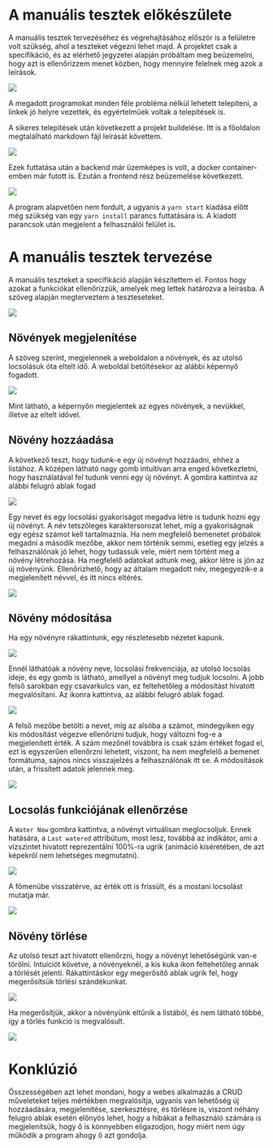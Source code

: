 # A manuális tesztek előkészülete

A manuális tesztek tervezéséhez és végrehajtásához először is a felületre volt szükség, ahol a teszteket végezni lehet majd. A projektet csak a specifikáció, és az elérhető jegyzetei alapján próbáltam meg beüzemelni, hogy azt is ellenőrizzem menet közben, hogy mennyire felelnek meg azok a leírások. 

![](/Doc/images/manual_tests/requirements.png)

A megadott programokat minden féle probléma nélkül lehetett telepíteni, a linkek jó helyre vezettek, és egyértelműek voltak a telepítések is.

A sikeres telepítések után következett a projekt buildelése. Itt is a főoldalon megtalálható markdown fájl leírását követtem.

![](/Doc/images/manual_tests/backend_instructions.png)

Ezek futtatása után a backend már üzemképes is volt, a docker container-emben már futott is. Ezután a frontend rész beüzemelése következett. 

![](/Doc/images/manual_tests/frontend_instructions.png)

A program alapvetően nem fordult, a ugyanis a `yarn start` kiadása előtt még szükség van egy `yarn install` parancs futtatására is. A kiadott parancsok után megjelent a felhasználói felület is.



# A manuális tesztek tervezése

A manuális teszteket a specifikáció alapján készítettem el. Fontos hogy azokat a funkciókat ellenőrizzük, amelyek meg lettek határozva a leírásba. A szöveg alapján megterveztem a teszteseteket.

![](/Doc/images/manual_tests/description.png)

## Növények megjelenítése

A szöveg szerint, megjelennek a weboldalon a növények, és az utolsó locsolásuk óta eltelt idő. A weboldal betöltésekor az alábbi képernyő fogadott. 

![](/Doc/images/manual_tests/webscreen1.png)

Mint látható, a képernyőn megjelentek az egyes növények, a nevükkel, illetve az eltelt idővel. 

## Növény hozzáadása

A következő teszt, hogy tudunk-e egy új növényt hozzáadni, ehhez a listához. A középen látható nagy gomb intuitívan arra enged következtetni, hogy használatával fel tudunk venni egy új növényt. A gombra kattintva az alábbi felugró ablak fogad

![](/Doc/images/manual_tests/webscreen2.png)

Egy nevet és egy locsolási gyakoriságot megadva létre is tudunk hozni egy új növényt. A név tetszőleges karaktersorozat lehet, míg a gyakoriságnak egy egész számot kell tartalmaznia. Ha nem megfelelő bemenetet próbálok megadni a második mezőbe, akkor nem történik semmi, esetleg egy jelzés a felhasználónak jó lehet, hogy tudassuk vele, miért nem történt meg a növény létrehozása. Ha megfelelő adatokat adtunk meg, akkor létre is jön az új növényünk. Ellenőrizhető, hogy az általam megadott név, megegyezik-e a megjelenített névvel, és itt nincs eltérés.

![](/Doc/images/manual_tests/webscreen3.png)

## Növény módosítása

Ha egy növényre rákattintunk, egy részletesebb nézetet kapunk. 

![](/Doc/images/manual_tests/webscreen4.png)

Ennél láthatóak a növény neve, locsolási frekvenciája, az utolsó locsolás ideje, és egy gomb is látható, amellyel a növényt meg tudjuk locsolni. A jobb felső sarokban egy csavarkulcs van, ez feltehetőleg a módosítást hivatott megvalósítani. Az ikonra kattintva, az alábbi felugró ablak fogad.

![](/Doc/images/manual_tests/webscreen5.png)

A felső mezőbe betölti a nevet, míg az alsóba a számot, mindegyiken egy kis módosítást végezve ellenőrizni tudjuk, hogy változni fog-e a megjelenített érték. 
A szám mezőnél továbbra is csak szám értéket fogad el, ezt is egyszerűen ellenőrzni lehetett, viszont, ha nem megfelelő a bemenet formátuma, sajnos nincs visszajelzés a felhasználónak itt se. A módosítások után, a frissített adatok jelennek meg. 

![](/Doc/images/manual_tests/webscreen6.png)

## Locsolás funkciójának ellenőrzése

A `Water Now` gombra kattintva, a növényt virtuálisan meglocsoljuk. Ennek hatására, a `Last watered` attribútum, most lesz, továbbá az indikátor, ami a vízszintet hivatott reprezentálni 100%-ra ugrik (animáció kíséretében, de azt képekről nem lehetséges megmutatni).

![](/Doc/images/manual_tests/webscreen7.png)

A főmenübe visszatérve, az érték ott is frissült, és a mostani locsolást mutatja már. 

![](/Doc/images/manual_tests/webscreen8.png)

## Növény törlése

Az utolsó teszt azt hivatott ellenőrzni, hogy a növényt lehetőségünk van-e törölni. Intuíciót követve, a növényeknél, a kis kuka ikon feltehetőleg annak a törlését jelenti. Rákattintáskor egy megerősítő ablak ugrik fel, hogy megerősítsük törlési szándékunkat. 

![](/Doc/images/manual_tests/webscreen9.png)

Ha megerősítjük, akkor a növényünk eltűnik a listából, és nem látható többé, így a törlés funkció is megvalósult. 

![](/Doc/images/manual_tests/webscreen10.png)

# Konklúzió

Összességében azt lehet mondani, hogy a webes alkalmazás a CRUD műveleteket teljes mértékben megvalósítja, ugyanis van lehetőség új hozzáadására, megjelenítése, szerkesztésre, és törlésre is, viszont néhány felugró ablak esetén előnyös lehet, hogy a hibákat a felhasználó számára is megjelenítsük, hogy ő is könnyebben eligazodjon, hogy miért nem úgy működik a program ahogy ő azt gondolja. 
